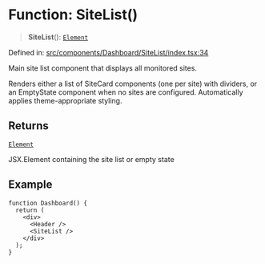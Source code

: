 # Function: SiteList()

> **SiteList**(): [`Element`](https://github.com/DefinitelyTyped/DefinitelyTyped/blob/1a60e1b9a9062ff9c48c681ca3d8b6f717b616b9/types/react/jsx-runtime.d.ts#L6)

Defined in: [src/components/Dashboard/SiteList/index.tsx:34](https://github.com/Nick2bad4u/Uptime-Watcher/blob/8a1973382d5fe14c52996ecda381894eb7ecd4a6/src/components/Dashboard/SiteList/index.tsx#L34)

Main site list component that displays all monitored sites.

Renders either a list of SiteCard components (one per site) with dividers,
or an EmptyState component when no sites are configured. Automatically
applies theme-appropriate styling.

## Returns

[`Element`](https://github.com/DefinitelyTyped/DefinitelyTyped/blob/1a60e1b9a9062ff9c48c681ca3d8b6f717b616b9/types/react/jsx-runtime.d.ts#L6)

JSX.Element containing the site list or empty state

## Example

```tsx
function Dashboard() {
  return (
    <div>
      <Header />
      <SiteList />
    </div>
  );
}
```
